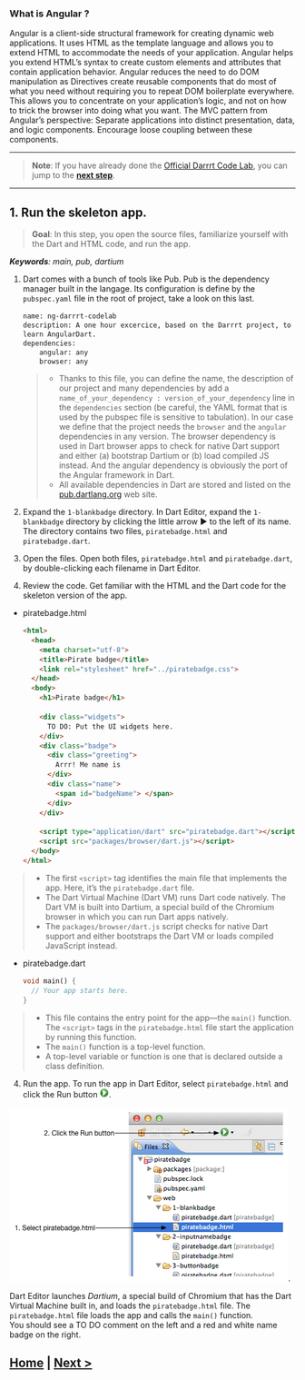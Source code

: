 ### What is Angular ?
Angular is a client-side structural framework for creating dynamic web applications. It uses HTML as the template language and allows you to extend HTML to accommodate the needs of your application.
Angular helps you extend HTML’s syntax to create custom elements and attributes that contain application behavior. Angular reduces the need to do DOM manipulation as Directives create reusable components that do most of what you need without requiring you to repeat DOM boilerplate everywhere. This allows you to concentrate on your application’s logic, and not on how to trick the browser into doing what you want.
The MVC pattern from Angular’s perspective: Separate applications into distinct presentation, data, and logic components. Encourage loose coupling between these components.

-----------------------------
> **Note**: If you have already done the [Official Darrrt Code Lab](https://www.dartlang.org/codelabs/darrrt/), you can jump to the **[next step](step-2.md)**.

-----------------------------

## 1. Run the skeleton app.
> **Goal**: In this step, you open the source files, familiarize yourself with the Dart and HTML code, and run the app.

_**Keywords**: main, pub, dartium_

1. Dart comes with a bunch of tools like Pub. Pub is the dependency manager built in the langage. Its configuration is define by the `pubspec.yaml` file in the root of project, take a look on this last.

	```	
	name: ng-darrrt-codelab
	description: A one hour excercice, based on the Darrrt project, to learn AngularDart.
	dependencies:
  		angular: any
  		browser: any
  	```
	> - Thanks to this file, you can define the name, the description of our project and many dependencies by add a `name_of_your_dependency : version_of_your_dependency` line in the `dependencies` section (be careful, the YAML format that is used by the pubspec file is sensitive to tabulation). In our case we define that the project needs the `browser` and the `angular` dependencies in any version. The browser dependency is used in Dart browser apps to check for native Dart support and either (a) bootstrap Dartium or (b) load compiled JS instead. And the angular dependency is obviously the port of the Angular framework in Dart.
	> - All available dependencies in Dart are stored and listed on the [pub.dartlang.org](http://pub.dartlang.org/) web site.
	
	

1. Expand the `1-blankbadge` directory.
  In Dart Editor, expand the `1-blankbadge` directory by clicking the little arrow ► to the left of its name. 
  The directory contains two files, `piratebadge.html` and `piratebadge.dart`.
2. Open the files.
  Open both files, `piratebadge.html` and `piratebadge.dart`, by double-clicking each filename in Dart Editor.
3. Review the code.
  Get familiar with the HTML and the Dart code for the skeleton version of the app.
  - piratebadge.html

    ```HTML
    <html>
      <head>
        <meta charset="utf-8">
        <title>Pirate badge</title>
        <link rel="stylesheet" href="../piratebadge.css">
      </head>
      <body>
        <h1>Pirate badge</h1>
        
        <div class="widgets">
          TO DO: Put the UI widgets here.
        </div>
        <div class="badge">
          <div class="greeting">
            Arrr! Me name is
          </div>
          <div class="name">
            <span id="badgeName"> </span>
          </div>
        </div>
    
        <script type="application/dart" src="piratebadge.dart"></script>
        <script src="packages/browser/dart.js"></script>
      </body>
    </html>
    ```
 > - The first `<script>` tag identifies the main file that implements the app. Here, it’s the `piratebadge.dart` file.
 > - The Dart Virtual Machine (Dart VM) runs Dart code natively. The Dart VM is built into Dartium, a special build of the Chromium browser in which you can run Dart apps natively.
 > - The `packages/browser/dart.js` script checks for native Dart support and either bootstraps the Dart VM or loads compiled JavaScript instead.
  - piratebadge.dart
  
    ```Dart
    void main() {
      // Your app starts here.
    }
    ```
 > - This file contains the entry point for the app—the `main()` function. The `<script>` tags in the `piratebadge.html` file start the application by running this function.
 > - The `main()` function is a top-level function.
 > - A top-level variable or function is one that is declared outside a class definition.
4. Run the app.
  To run the app in Dart Editor, select `piratebadge.html` and click the Run button ![Run button](img/run.png).
  
  ![Click the run button](img/clickrun.png).

  Dart Editor launches _Dartium_, a special build of Chromium that has the Dart Virtual Machine built in, and loads the `piratebadge.html` file. 
  The `piratebadge.html` file loads the app and calls the `main()` function.  
  You should see a TO DO comment on the left and a red and white name badge on the right.
  

## [Home](../README.md) | [Next >](step-2.md)
